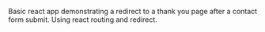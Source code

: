 Basic react app demonstrating a redirect to a thank you page after a contact form submit. Using react routing and redirect.